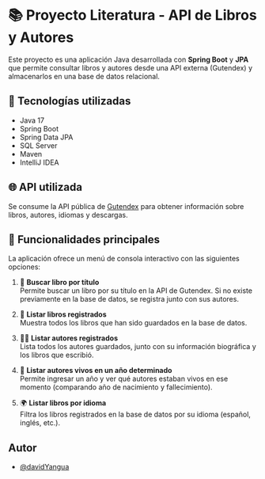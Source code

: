 # 📚 Proyecto Literatura - API de Libros y Autores

Este proyecto es una aplicación Java desarrollada con **Spring Boot** y **JPA** que permite consultar libros y autores desde una API externa (Gutendex) y almacenarlos en una base de datos relacional.

## 🚀 Tecnologías utilizadas

- Java 17
- Spring Boot
- Spring Data JPA
- SQL Server
- Maven
- IntelliJ IDEA

## 🌐 API utilizada

Se consume la API pública de [Gutendex](https://gutendex.com/) para obtener información sobre libros, autores, idiomas y descargas.

## 🧠 Funcionalidades principales

La aplicación ofrece un menú de consola interactivo con las siguientes opciones:

1. 🔎 **Buscar libro por título**  
   Permite buscar un libro por su título en la API de Gutendex. Si no existe previamente en la base de datos, se registra junto con sus autores.

2. 📖 **Listar libros registrados**  
   Muestra todos los libros que han sido guardados en la base de datos.

3. 🧑‍💼 **Listar autores registrados**  
   Lista todos los autores guardados, junto con su información biográfica y los libros que escribió.

4. 🎯 **Listar autores vivos en un año determinado**  
   Permite ingresar un año y ver qué autores estaban vivos en ese momento (comparando año de nacimiento y fallecimiento).

5. 🌍 **Listar libros por idioma**  
   Filtra los libros registrados en la base de datos por su idioma (español, inglés, etc.).

## Autor

- [@davidYangua](https://github.com/davidYangua)
